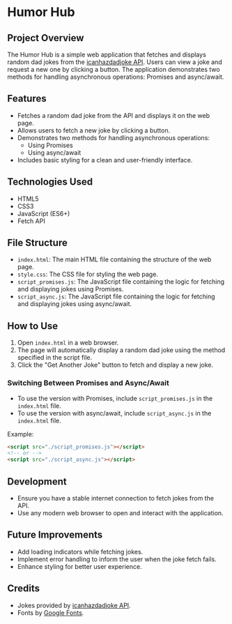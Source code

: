 # Humor Hub

## Project Overview
The Humor Hub is a simple web application that fetches and displays random dad jokes from the [icanhazdadjoke API](https://icanhazdadjoke.com/). Users can view a joke and request a new one by clicking a button. The application demonstrates two methods for handling asynchronous operations: Promises and async/await.

## Features
- Fetches a random dad joke from the API and displays it on the web page.
- Allows users to fetch a new joke by clicking a button.
- Demonstrates two methods for handling asynchronous operations:
  - Using Promises
  - Using async/await
- Includes basic styling for a clean and user-friendly interface.

## Technologies Used
- HTML5
- CSS3
- JavaScript (ES6+)
- Fetch API

## File Structure
- `index.html`: The main HTML file containing the structure of the web page.
- `style.css`: The CSS file for styling the web page.
- `script_promises.js`: The JavaScript file containing the logic for fetching and displaying jokes using Promises.
- `script_async.js`: The JavaScript file containing the logic for fetching and displaying jokes using async/await.

## How to Use
1. Open `index.html` in a web browser.
2. The page will automatically display a random dad joke using the method specified in the script file.
3. Click the "Get Another Joke" button to fetch and display a new joke.

### Switching Between Promises and Async/Await
- To use the version with Promises, include `script_promises.js` in the `index.html` file.
- To use the version with async/await, include `script_async.js` in the `index.html` file.

Example:
```html
<script src="./script_promises.js"></script>
<!-- or -->
<script src="./script_async.js"></script>
```

## Development
- Ensure you have a stable internet connection to fetch jokes from the API.
- Use any modern web browser to open and interact with the application.

## Future Improvements
- Add loading indicators while fetching jokes.
- Implement error handling to inform the user when the joke fetch fails.
- Enhance styling for better user experience.

## Credits
- Jokes provided by [icanhazdadjoke API](https://icanhazdadjoke.com/).
- Fonts by [Google Fonts](https://fonts.google.com/).
